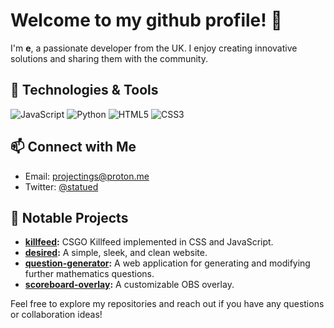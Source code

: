 # Welcome to my github profile! 👋

I'm **e**, a passionate developer from the UK. I enjoy creating innovative solutions and sharing them with the community.

## 🔧 Technologies & Tools

![JavaScript](https://img.shields.io/badge/JavaScript-000000?style=for-the-badge&logo=JavaScript&logoColor=white)
![Python](https://img.shields.io/badge/Python-000000?style=for-the-badge&logo=Python&logoColor=white)
![HTML5](https://img.shields.io/badge/HTML5-000000?style=for-the-badge&logo=HTML5&logoColor=white)
![CSS3](https://img.shields.io/badge/CSS3-000000?style=for-the-badge&logo=CSS3&logoColor=white)

## 📫 Connect with Me

- Email: [projectings@proton.me](projectings@proton.me)
- Twitter: [@statued](https://x.com/statued)

## 🔨 Notable Projects

- **[killfeed](https://github.com/projectings/killfeed):** CSGO Killfeed implemented in CSS and JavaScript.
- **[desired](https://github.com/projectings/desired):** A simple, sleek, and clean website.
- **[question-generator](https://github.com/projectings/question-generator):** A web application for generating and modifying further mathematics questions.
- **[scoreboard-overlay](https://github.com/projectings/scoreboard-overlay):** A customizable OBS overlay.

Feel free to explore my repositories and reach out if you have any questions or collaboration ideas!

